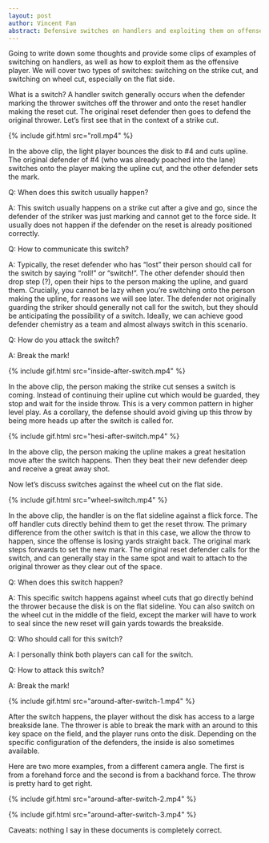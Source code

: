 ```yaml
---
layout: post
author: Vincent Fan
abstract: Defensive switches on handlers and exploiting them on offense.
---
```


Going to write down some thoughts and provide some clips of examples of switching on handlers, as well as how to exploit them as the offensive player. We will cover two types of switches: switching on the strike cut, and switching on wheel cut, especially on the flat side. 

What is a switch? A handler switch generally occurs when the defender marking the thrower switches off the thrower and onto the reset handler making the reset cut. The original reset defender then goes to defend the original thrower. Let’s first see that in the context of a strike cut. 

{% include gif.html src="roll.mp4" %}

In the above clip, the light player bounces the disk to #4 and cuts upline. The original defender of #4 (who was already poached into the lane) switches onto the player making the upline cut, and the other defender sets the mark. 

Q: When does this switch usually happen?

A: This switch usually happens on a strike cut after a give and go, since the defender of the striker was just marking and cannot get to the force side. It usually does not happen if the defender on the reset is already positioned correctly. 

Q: How to communicate this switch?

A: Typically, the reset defender who has “lost” their person should call for the switch by saying “roll!” or “switch!”. The other defender should then drop step (?), open their hips to the person making the upline, and guard them. Crucially, you cannot be lazy when you’re switching onto the person making the upline, for reasons we will see later. The defender not originally guarding the striker should generally not call for the switch, but they should be anticipating the possibility of a switch. Ideally, we can achieve good defender chemistry as a team and almost always switch in this scenario. 

Q: How do you attack the switch?

A: Break the mark! 

{% include gif.html src="inside-after-switch.mp4" %}

In the above clip, the person making the strike cut senses a switch is coming. Instead of continuing their upline cut which would be guarded, they stop and wait for the inside throw. This is a very common pattern in higher level play. As a corollary, the defense should avoid giving up this throw by being more heads up after the switch is called for. 

{% include gif.html src="hesi-after-switch.mp4" %}

In the above clip, the person making the upline makes a great hesitation move after the switch happens. Then they beat their new defender deep and receive a great away shot. 

Now let’s discuss switches against the wheel cut on the flat side. 

{% include gif.html src="wheel-switch.mp4" %}

In the above clip, the handler is on the flat sideline against a flick force. The off handler cuts directly behind them to get the reset throw. The primary difference from the other switch is that in this case, we allow the throw to happen, since the offense is losing yards straight back.
The original mark steps forwards to set the new mark. The original reset defender calls for the switch, and can generally stay in the same spot and wait to attach to the original thrower as they clear out of the space. 

Q: When does this switch happen?

A: This specific switch happens against wheel cuts that go directly behind the thrower because the disk is on the flat sideline. You can also switch on the wheel cut in the middle of the field, except the marker will have to work to seal since the new reset will gain yards towards the breakside. 

Q: Who should call for this switch?

A: I personally think both players can call for the switch. 

Q: How to attack this switch?

A: Break the mark!

{% include gif.html src="around-after-switch-1.mp4" %}

After the switch happens, the player without the disk has access to a large breakside lane. The thrower is able to break the mark with an around to this key space on the field, and the player runs onto the disk. Depending on the specific configuration of the defenders, the inside is also sometimes available. 

Here are two more examples, from a different camera angle. The first is from a forehand force and the second is from a backhand force. The throw is pretty hard to get right. 

{% include gif.html src="around-after-switch-2.mp4" %}

{% include gif.html src="around-after-switch-3.mp4" %}

Caveats: nothing I say in these documents is completely correct. 
